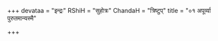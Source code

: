 +++
devataa = "इन्द्रः"
RShiH = "सुहोत्रः"
ChandaH = "त्रिष्टुप्"
title = "०१ अपूर्व्या पुरुतमान्यस्मै"

+++
